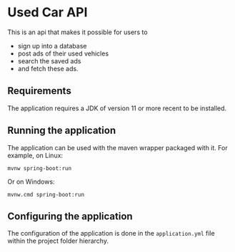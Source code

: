 # Used Car API

This is an api that makes it possible for users to

* sign up into a database
* post ads of their used vehicles
* search the saved ads
* and fetch these ads.

## Requirements

The application requires a JDK of version 11 or more recent to be installed.

## Running the application

The application can be used with the maven wrapper packaged with it. For example, on Linux:

`mvnw spring-boot:run`

Or on Windows:

`mvnw.cmd spring-boot:run`

## Configuring the application

The configuration of the application is done in the `application.yml` file within the project folder
hierarchy.